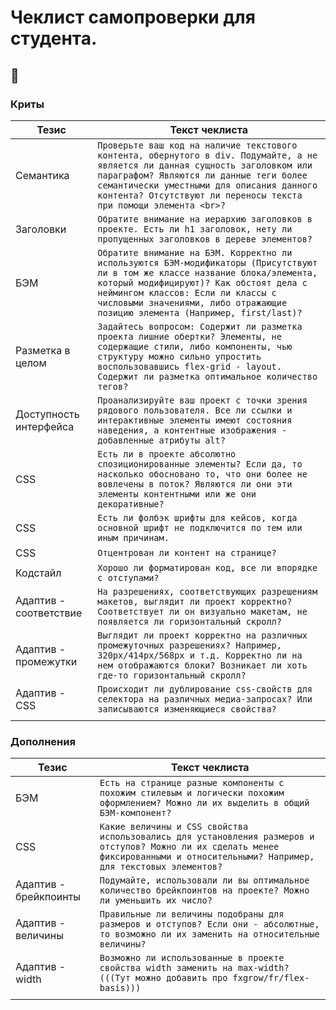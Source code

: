 # Чеклист самопроверки для студента.

## :thinking:

### Криты

| Тезис        | Текст чеклиста|
| ------------- | ------------- |
| Семантика | `Проверьте ваш код на наличие текстового контента, обернутого в div. Подумайте, а не является ли данная сущность заголовком или параграфом? Являются ли данные теги более семантически уместными для описания данного контента? Отсутствуют ли переносы текста при помощи элемента <br>?` |
| Заголовки | `Обратите внимание на иерархию заголовков в проекте. Есть ли h1 заголовок, нету ли пропущенных заголовков в дереве элементов?` |
| БЭМ | `Обратите внимание на БЭМ. Корректно ли используются БЭМ-модификаторы (Присутствуют ли в том же классе название блока/элемента, который модифицируют)? Как обстоят дела с неймингом классов: Если ли классы с числовыми значениями, либо отражающие позицию элемента (Например, first/last)?` |
| Разметка в целом | `Задайтесь вопросом: Содержит ли разметка проекта лишние обертки? Элементы, не содержащие стили, либо компоненты, чью структуру можно сильно упростить воспользовавшись flex-grid - layout. Содержит ли разметка оптимальное количество тегов?` |
| Доступность интерфейса | `Проанализируйте ваш проект с точки зрения рядового пользователя. Все ли ссылки и интерактивные элементы имеют состояния наведения, а контентные изображения - добавленные атрибуты alt?` |
| CSS | `Есть ли в проекте абсолютно спозиционированные элементы? Если да, то насколько обосновано то, что они более не вовлечены в поток? Являются ли они эти элементы контентными или же они декоративные?` |
| CSS | `Есть ли фолбэк шрифты для кейсов, когда основной шрифт не подключится по тем или иным причинам.` |
| CSS | `Отцентрован ли контент на странице?` |
| Кодстайл | `Хорошо ли форматирован код, все ли впорядке с отступами?` |
| Адаптив - соответствие | `На разрешениях, соответствующих разрешениям макетов, выглядит ли проект корректно? Соответствует ли он визуально макетам, не появляется ли горизонтальный скролл?` |
| Адаптив - промежутки | `Выглядит ли проект корректно на различных промежуточных разрешениях? Например, 320px/414px/568px и т.д. Корректно ли на нем отображаются блоки? Возникает ли хоть где-то горизонтальный скролл?` |
| Адаптив - CSS | `Происходит ли дублирование css-свойств для селектора на различных медиа-запросах? Или записываются изменяющиеся свойства?` |
|||

### Дополнения

| Тезис        | Текст чеклиста|
| ------------- | ------------- |
| БЭМ | `Есть на странице разные компоненты с похожим стилевым и логически похожим оформлением? Можно ли их выделить в общий БЭМ-компонент?` |
| CSS | `Какие величины и CSS свойства использовались для установления размеров и отступов? Можно ли их сделать менее фиксированными и относительными? Например, для текстовых элементов?` |
| Адаптив - брейкпоинты | `Подумайте, использовали ли вы оптимальное количество брейкпоинтов на проекте? Можно ли уменьшить их число?` |
| Адаптив - величины | `Правильные ли величины подобраны для размеров и отступов? Если они - абсолютные, то возможно ли их заменить на относительные величины?` |
| Адаптив - width | `Возможно ли использованные в проекте свойства width заменить на max-width? (((Тут можно добавить про fxgrow/fr/flex-basis)))` |
|||
